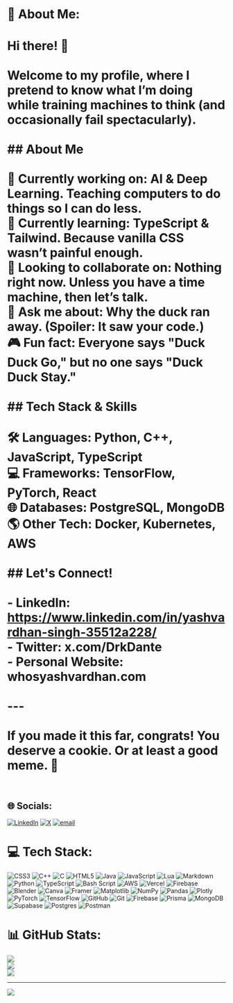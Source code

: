 # 💫 About Me:
# Hi there! 👋<br><br>Welcome to my profile, where I pretend to know what I’m doing while training machines to think (and occasionally fail spectacularly).<br><br>## About Me<br><br>🌟 **Currently working on:** AI & Deep Learning. Teaching computers to do things so I can do less.  <br>💪 **Currently learning:** TypeScript & Tailwind. Because vanilla CSS wasn’t painful enough.  <br>🤝 **Looking to collaborate on:** Nothing right now. Unless you have a time machine, then let’s talk.  <br>💭 **Ask me about:** Why the duck ran away. (Spoiler: It saw your code.)  <br>🎮 **Fun fact:** Everyone says "Duck Duck Go," but no one says "Duck Duck Stay."   <br><br>## Tech Stack & Skills<br><br>🛠️ **Languages:** Python, C++, JavaScript, TypeScript  <br>💻 **Frameworks:** TensorFlow, PyTorch, React  <br>🌐 **Databases:** PostgreSQL, MongoDB  <br>🌎 **Other Tech:** Docker, Kubernetes, AWS  <br><br>## Let's Connect!<br><br>- LinkedIn: https://www.linkedin.com/in/yashvardhan-singh-35512a228/<br>- Twitter: x.com/DrkDante<br>- Personal Website: whosyashvardhan.com<br><br>---<br><br>If you made it this far, congrats! You deserve a cookie. Or at least a good meme. 🍪<br><br>


## 🌐 Socials:
[![LinkedIn](https://img.shields.io/badge/LinkedIn-%230077B5.svg?logo=linkedin&logoColor=white)](https://linkedin.com/in/https://www.linkedin.com/in/yashvardhan-singh-35512a228/) [![X](https://img.shields.io/badge/X-black.svg?logo=X&logoColor=white)](https://x.com/DkrDante) [![email](https://img.shields.io/badge/Email-D14836?logo=gmail&logoColor=white)](mailto:dkrdante@gmail.com) 

# 💻 Tech Stack:
![CSS3](https://img.shields.io/badge/css3-%231572B6.svg?style=for-the-badge&logo=css3&logoColor=white) ![C++](https://img.shields.io/badge/c++-%2300599C.svg?style=for-the-badge&logo=c%2B%2B&logoColor=white) ![C](https://img.shields.io/badge/c-%2300599C.svg?style=for-the-badge&logo=c&logoColor=white) ![HTML5](https://img.shields.io/badge/html5-%23E34F26.svg?style=for-the-badge&logo=html5&logoColor=white) ![Java](https://img.shields.io/badge/java-%23ED8B00.svg?style=for-the-badge&logo=openjdk&logoColor=white) ![JavaScript](https://img.shields.io/badge/javascript-%23323330.svg?style=for-the-badge&logo=javascript&logoColor=%23F7DF1E) ![Lua](https://img.shields.io/badge/lua-%232C2D72.svg?style=for-the-badge&logo=lua&logoColor=white) ![Markdown](https://img.shields.io/badge/markdown-%23000000.svg?style=for-the-badge&logo=markdown&logoColor=white) ![Python](https://img.shields.io/badge/python-3670A0?style=for-the-badge&logo=python&logoColor=ffdd54) ![TypeScript](https://img.shields.io/badge/typescript-%23007ACC.svg?style=for-the-badge&logo=typescript&logoColor=white) ![Bash Script](https://img.shields.io/badge/bash_script-%23121011.svg?style=for-the-badge&logo=gnu-bash&logoColor=white) ![AWS](https://img.shields.io/badge/AWS-%23FF9900.svg?style=for-the-badge&logo=amazon-aws&logoColor=white) ![Vercel](https://img.shields.io/badge/vercel-%23000000.svg?style=for-the-badge&logo=vercel&logoColor=white) ![Firebase](https://img.shields.io/badge/firebase-%23039BE5.svg?style=for-the-badge&logo=firebase) ![Blender](https://img.shields.io/badge/blender-%23F5792A.svg?style=for-the-badge&logo=blender&logoColor=white) ![Canva](https://img.shields.io/badge/Canva-%2300C4CC.svg?style=for-the-badge&logo=Canva&logoColor=white) ![Framer](https://img.shields.io/badge/Framer-black?style=for-the-badge&logo=framer&logoColor=blue) ![Matplotlib](https://img.shields.io/badge/Matplotlib-%23ffffff.svg?style=for-the-badge&logo=Matplotlib&logoColor=black) ![NumPy](https://img.shields.io/badge/numpy-%23013243.svg?style=for-the-badge&logo=numpy&logoColor=white) ![Pandas](https://img.shields.io/badge/pandas-%23150458.svg?style=for-the-badge&logo=pandas&logoColor=white) ![Plotly](https://img.shields.io/badge/Plotly-%233F4F75.svg?style=for-the-badge&logo=plotly&logoColor=white) ![PyTorch](https://img.shields.io/badge/PyTorch-%23EE4C2C.svg?style=for-the-badge&logo=PyTorch&logoColor=white) ![TensorFlow](https://img.shields.io/badge/TensorFlow-%23FF6F00.svg?style=for-the-badge&logo=TensorFlow&logoColor=white) ![GitHub](https://img.shields.io/badge/github-%23121011.svg?style=for-the-badge&logo=github&logoColor=white) ![Git](https://img.shields.io/badge/git-%23F05033.svg?style=for-the-badge&logo=git&logoColor=white) ![Firebase](https://img.shields.io/badge/firebase-a08021?style=for-the-badge&logo=firebase&logoColor=ffcd34) ![Prisma](https://img.shields.io/badge/Prisma-3982CE?style=for-the-badge&logo=Prisma&logoColor=white) ![MongoDB](https://img.shields.io/badge/MongoDB-%234ea94b.svg?style=for-the-badge&logo=mongodb&logoColor=white) ![Supabase](https://img.shields.io/badge/Supabase-3ECF8E?style=for-the-badge&logo=supabase&logoColor=white) ![Postgres](https://img.shields.io/badge/postgres-%23316192.svg?style=for-the-badge&logo=postgresql&logoColor=white) ![Postman](https://img.shields.io/badge/Postman-FF6C37?style=for-the-badge&logo=postman&logoColor=white)
# 📊 GitHub Stats:
![](https://github-readme-stats.vercel.app/api?username=DkrDante&theme=dark&hide_border=false&include_all_commits=false&count_private=false)<br/>
![](https://github-readme-streak-stats.herokuapp.com/?user=DkrDante&theme=dark&hide_border=false)<br/>
![](https://github-readme-stats.vercel.app/api/top-langs/?username=DkrDante&theme=dark&hide_border=false&include_all_commits=false&count_private=false&layout=compact)

---
[![](https://visitcount.itsvg.in/api?id=DkrDante&icon=0&color=0)](https://visitcount.itsvg.in)

<!-- Proudly created with GPRM ( https://gprm.itsvg.in ) -->
